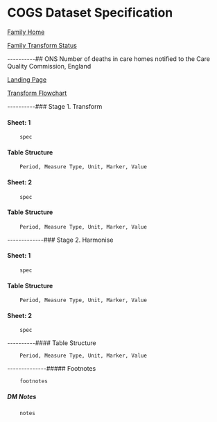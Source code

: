 # COGS Dataset Specification

[Family Home](https://gss-cogs.github.io/family-covid-19/datasets/specmenu.html)

[Family Transform Status](https://gss-cogs.github.io/family-covid-19/datasets/index.html)

----------## ONS Number of deaths in care homes notified to the Care Quality Commission, England 

[Landing Page](https://www.ons.gov.uk/peoplepopulationandcommunity/birthsdeathsandmarriages/deaths/datasets/numberofdeathsincarehomesnotifiedtothecarequalitycommissionengland)

[Transform Flowchart](https://gss-cogs.github.io/family-covid-19/datasets/specflowcharts.html?ONS-Number-of-deaths-in-care-homes-notified-to-the-Care-Quality-Commission-England/flowchart.ttl)

----------### Stage 1. Transform

#### Sheet: 1

		spec

#### Table Structure

		Period, Measure Type, Unit, Marker, Value

#### Sheet: 2

		spec

#### Table Structure

		Period, Measure Type, Unit, Marker, Value

-------------### Stage 2. Harmonise

#### Sheet: 1

		spec

#### Table Structure

		Period, Measure Type, Unit, Marker, Value

#### Sheet: 2

		spec

----------#### Table Structure

		Period, Measure Type, Unit, Marker, Value

--------------##### Footnotes

		footnotes

##### DM Notes

		notes

